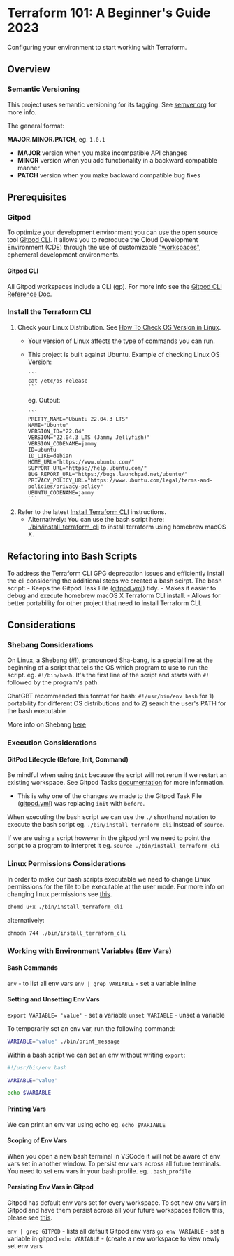 # Terraform 101: A Beginner's Guide 2023

Configuring your environment to start working with Terraform.

## Overview 
### Semantic Versioning

This project uses semantic versioning for its tagging. See
[semver.org](https://smver.org/) for more info.

The general format:

**MAJOR.MINOR.PATCH**, eg. `1.0.1`

- **MAJOR** version when you make incompatible API changes
- **MINOR** version when you add functionality in a backward compatible manner
- **PATCH** version when you make backward compatible bug fixes

## Prerequisites

### Gitpod

To optimize your development environment you can use the open source tool [Gitpod CLI](https://www.gitpod.io/docs/introduction/getting-started). It allows you to reproduce the Cloud Development Environment (CDE) through the use of customizable ["workspaces"](https://www.gitpod.io/docs/configure/workspaces), ephemeral development environments.

#### Gitpod CLI

All Gitpod workspaces include a CLI (gp). For more info see the [Gitpod CLI Reference Doc](https://www.gitpod.io/docs/references/gitpod-cli).

### Install the Terraform CLI

1) Check your Linux Distribution. See [How To Check OS Version in Linux](https://www.cyberciti.biz/faq/how-to-check-os-version-in-linux-command-line/).
   - Your version of Linux affects the type of commands you can run.
    - This project is built against Ubuntu. Example of checking Linux OS Version:

          ```
          cat /etc/os-release
          ```
      eg. Output:

          ```
          PRETTY_NAME="Ubuntu 22.04.3 LTS"
          NAME="Ubuntu"
          VERSION_ID="22.04"
          VERSION="22.04.3 LTS (Jammy Jellyfish)"
          VERSION_CODENAME=jammy
          ID=ubuntu
          ID_LIKE=debian
          HOME_URL="https://www.ubuntu.com/"
          SUPPORT_URL="https://help.ubuntu.com/"
          BUG_REPORT_URL="https://bugs.launchpad.net/ubuntu/"
          PRIVACY_POLICY_URL="https://www.ubuntu.com/legal/terms-and-policies/privacy-policy"
          UBUNTU_CODENAME=jammy
          ```

3) Refer to the latest [Install Terraform CLI](https://developer.hashicorp.com/terraform/tutorials/aws-get-started/install-cli) instructions.
    - Alternatively: You can use the bash script here: [./bin/install_terraform_cli](./bin/install_terraform_cli) to install terraform using homebrew macOS X.

## Refactoring into Bash Scripts

To address the Terraform CLI GPG deprecation issues and efficiently install the cli considering the additional steps we created a bash scirpt. The bash script:
              -   Keeps the Gitpod Task File ([gitpod.yml](.gitpod.yml)) tidy.
              -   Makes it easier to debug and execute homebrew macOS X Terraform CLI install.
              -   Allows for better portability for other project that need to install Terraform CLI.

## Considerations
### Shebang Considerations

On Linux, a Shebang (#!), pronounced Sha-bang, is a special line at the beginning of a script that tells the OS which program to use to run the script. eg. `#!/bin/bash`. It's the first line of the script and starts with `#!` followed by the program's path. 

ChatGBT recommended this format for bash: `#!/usr/bin/env bash` for 1) portability for different OS distributions and to 2) search the user's PATH for the bash executable

More info on Shebang [here](https://en.wikipedia.org/wiki/Shebang_(Unix))

### Execution Considerations 

#### GitPod Lifecycle (Before, Init, Command)

Be mindful when using `init` because the script will not rerun if we restart an existing workspace.
See Gitpod Tasks [documentation](https://www.gitpod.io/docs/configure/workspaces/tasks) for more information.
- This is why one of the changes we made to the Gitpod Task File ([gitpod.yml](.gitpod.yml)) was replacing `init` with `before`.

When executing the bash script we can use the `./` shorthand notation to execute the bash script eg. `./bin/install_terraform_cli` instead of `source`. 

If we are using a script however in the gitpod.yml we need to point the script to a program to interpret it eg. `source ./bin/install_terraform_cli`

### Linux Permissions Considerations

In order to make our bash scripts executable we need to change Linux permissions for the file to be executable at the user mode. For more info on changing linux permissions see [this](https://en.wikipedia.org/wiki/Chmod).

```sh
chomd u+x ./bin/install_terraform_cli
```
alternatively:
```sh
chmodn 744 ./bin/install_terraform_cli
```
### Working with Environment Variables (Env Vars)

#### Bash Commands

`env` - to list all env vars
`env | grep VARIABLE` - set a variable inline

#### Setting and Unsetting Env Vars

`export VARIABLE= 'value'` - set a variable 
`unset VARIABLE` - unset a variable

To temporarily set an env var, run the following command:

```sh
VARIABLE='value' ./bin/print_message
```

Within a bash script we can set an env without writing `export`:

```sh
#!/usr/bin/env bash

VARIABLE='value'

echo $VARIABLE
```
#### Printing Vars

We can print an env var using echo eg. `echo $VARIABLE`

#### Scoping of Env Vars

When you open a new bash terminal in VSCode it will not be aware of env vars set in another window. To persist env vars across all future terminals. You need to set env vars in your bash profile. eg. `.bash_profile`

#### Persisting Env Vars in Gitpod 

Gitpod has default env vars set for every workspace. To set new env vars in Gitpod and have them persist across all your future workspaces follow this, please see [this](https://www.gitpod.io/docs/configure/projects/environment-variables).

`env | grep GITPOD` - lists all default Gitpod env vars
`gp env VARIABLE` - set a variable in gitpod
`echo VARIABLE` - (create a new workspace to view newly set env vars
